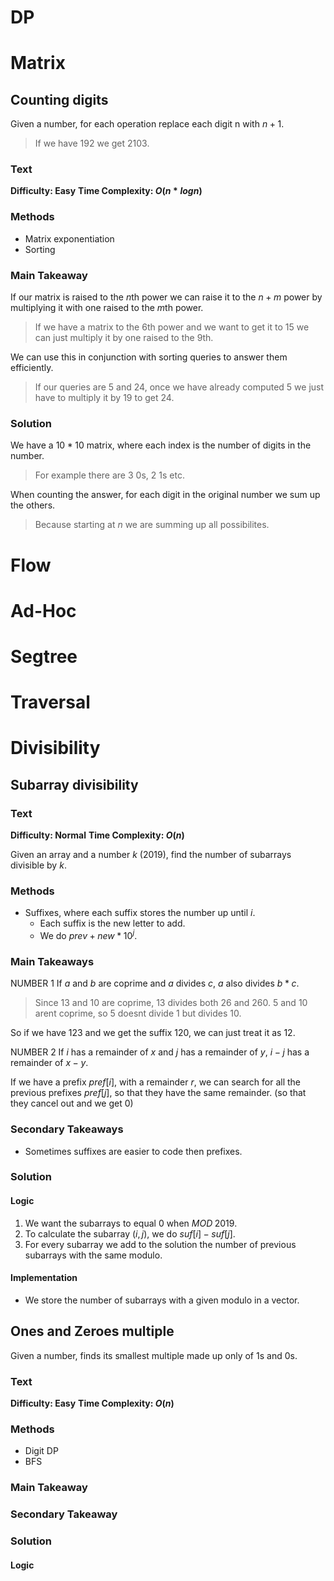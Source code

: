 # DP

# Matrix
## Counting digits
Given a number, for each operation replace each digit n with $n+1$.
>If we have $192$ we get $2103$.
### Text
__Difficulty: Easy__
__Time Complexity: $O(n*logn)$__

### Methods
- Matrix exponentiation
- Sorting
### Main Takeaway
If our matrix is raised to the $n$th power we can raise it to the $n+m$ power by multiplying it with one raised to the $m$th power.

>If we have a matrix to the $6$th power and we want to get it to $15$ we can just multiply it by one raised to the $9$th.

We can use this in conjunction with sorting queries to answer them efficiently.

>If our queries are  $5$ and $24$, once we have already computed $5$ we just have to multiply it by $19$ to get $24$.
### Solution
We have a $10*10$ matrix, where each index is the number of digits in the number.
>For example there are $3$ $0$s, $2$ $1$s etc.

When counting the answer, for each digit in the original number we sum up the others.

>Because starting at $n$ we are summing up all possibilites.
# Flow

# Ad-Hoc

# Segtree

# Traversal


# Divisibility
## Subarray divisibility
### Text
__Difficulty: Normal__
__Time Complexity: $O(n)$__

Given an array and a number $k$ ($2019$), find the number of subarrays divisible by $k$.
### Methods
- Suffixes, where each suffix stores the number up until $i$.
	- Each suffix is the new letter to add.
	- We do $prev+new*10^j$.
### Main Takeaways
NUMBER 1
If $a$ and $b$ are coprime and $a$ divides $c$, $a$ also divides $b*c$.
>Since $13$ and $10$ are coprime, $13$ divides both $26$ and $260$.
>$5$ and $10$ arent coprime, so $5$ doesnt divide $1$ but divides $10$.

So if we have $123$ and we get the suffix $120$, we can just treat it as $12$.

NUMBER 2
If $i$ has a remainder of $x$ and $j$ has a remainder of $y$, $i-j$ has a remainder of $x-y$.

If we have a prefix $pref[i]$, with a remainder $r$, we can search for all the previous prefixes $pref[j]$, so that they have the same remainder. (so that they cancel out and we get $0$)
### Secondary Takeaways
- Sometimes suffixes are easier to code then prefixes.
### Solution
#### Logic
1. We want the subarrays to equal $0$ when $MOD \;2019$.
2. To calculate the subarray $(i,j)$, we do $suf[i]-suf[j]$.
3. For every subarray we add to the solution the number of previous subarrays with the same modulo.
#### Implementation
- We store the number of subarrays with a given modulo in a vector.
## Ones and Zeroes multiple
Given a number, finds its smallest multiple made up only of $1$s and $0$s.
### Text
__Difficulty: Easy__
__Time Complexity: $O(n)$__

### Methods
- Digit DP
- BFS
### Main Takeaway


### Secondary Takeaway


### Solution

#### Logic
